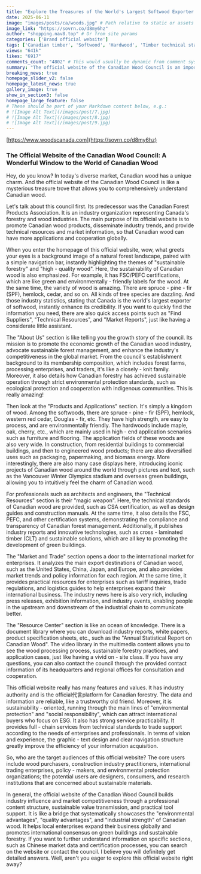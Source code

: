 ```yaml
---
title: "Explore the Treasures of the World's Largest Softwood Exporter's Timber on the Website of the Canadian Wood Council"
date: 2025-06-11
image: "images/posts/ca/woods.jpg" # Path relative to static or assets
image_link: "https://sovrn.co/d8my6hz"
author: "shopping.nav8.top" # Or from site params
categories: ['Brand official website']
tags: ['Canadian timber', 'Softwood', 'Hardwood', 'Timber technical standards', 'Timber design guide', 'Timber construction manual', 'Interpretation of sustainability certification', 'Industry report', 'Innovative technology', 'Sustainable solutions', 'Tariff inquiry', 'Trade regulations', 'Logistics guide', 'Industry dynamic information']
views: "641k"
likes: "6917"
comments_count: "4802" # This would usually be dynamic from comment system
summary: "The official website of the Canadian Wood Council is an important window to understand Canadian wood. The website introduces the situation of the association, showcases wood products and their applications, etc. It has multiple sections to serve professionals and enterprises. It is characterized by authority, a sustainable orientation, and high practicality. The target audience is extensive, and it promotes the internationalization and sustainable development of the Canadian wood industry."
breaking_news: true   
homepage_slider_v2: false  
homepage_latest_news: true  
gallery_image: true  
show_in_section3: false
homepage_large_feature: false
# These should be part of your Markdown content below, e.g.:
# ![Image Alt Text](/images/post/7.jpg)
# ![Image Alt Text](/images/post/8.jpg)
# ![Image Alt Text](/images/post/9.jpg)
---
```

[https://www.woodscanada.com](https://sovrn.co/d8my6hz)
### The Official Website of the Canadian Wood Council: A Wonderful Window to the World of Canadian Wood

Hey, do you know? In today's diverse market, Canadian wood has a unique charm. And the official website of the Canadian Wood Council is like a mysterious treasure trove that allows you to comprehensively understand Canadian wood.

Let's talk about this council first. Its predecessor was the Canadian Forest Products Association. It is an industry organization representing Canada's forestry and wood industries. The main purpose of its official website is to promote Canadian wood products, disseminate industry trends, and provide technical resources and market information, so that Canadian wood can have more applications and cooperation globally.

When you enter the homepage of this official website, wow, what greets your eyes is a background image of a natural forest landscape, paired with a simple navigation bar, instantly highlighting the themes of "sustainable forestry" and "high - quality wood". Here, the sustainability of Canadian wood is also emphasized. For example, it has FSC/PEFC certifications, which are like green and environmentally - friendly labels for the wood. At the same time, the variety of wood is amazing. There are spruce - pine - fir (SPF), hemlock, cedar, and so on. All kinds of tree species are dazzling. And those industry statistics, stating that Canada is the world's largest exporter of softwood, instantly enhance its credibility. If you want to quickly find the information you need, there are also quick access points such as "Find Suppliers", "Technical Resources", and "Market Reports", just like having a considerate little assistant.

The "About Us" section is like telling you the growth story of the council. Its mission is to promote the economic growth of the Canadian wood industry, advocate sustainable forest management, and enhance the industry's competitiveness in the global market. From the council's establishment background to its membership composition, which includes forest farms, processing enterprises, and traders, it's like a closely - knit family. Moreover, it also details how Canadian forestry has achieved sustainable operation through strict environmental protection standards, such as ecological protection and cooperation with indigenous communities. This is really amazing!

Then look at the "Products and Applications" section. It's simply a kingdom of wood. Among the softwoods, there are spruce - pine - fir (SPF), hemlock, western red cedar, Douglas - fir, etc. They have high strength, are easy to process, and are environmentally friendly. The hardwoods include maple, oak, cherry, etc., which are mainly used in high - end application scenarios such as furniture and flooring. The application fields of these woods are also very wide. In construction, from residential buildings to commercial buildings, and then to engineered wood products; there are also diversified uses such as packaging, papermaking, and biomass energy. More interestingly, there are also many case displays here, introducing iconic projects of Canadian wood around the world through pictures and text, such as the Vancouver Winter Olympics stadium and overseas green buildings, allowing you to intuitively feel the charm of Canadian wood.

For professionals such as architects and engineers, the "Technical Resources" section is their "magic weapon". Here, the technical standards of Canadian wood are provided, such as CSA certification, as well as design guides and construction manuals. At the same time, it also details the FSC, PEFC, and other certification systems, demonstrating the compliance and transparency of Canadian forest management. Additionally, it publishes industry reports and innovative technologies, such as cross - laminated timber (CLT) and sustainable solutions, which are all key to promoting the development of green buildings.

The "Market and Trade" section opens a door to the international market for enterprises. It analyzes the main export destinations of Canadian wood, such as the United States, China, Japan, and Europe, and also provides market trends and policy information for each region. At the same time, it provides practical resources for enterprises such as tariff inquiries, trade regulations, and logistics guides to help enterprises expand their international business. The industry news here is also very rich, including press releases, exhibition information, and industry events, enabling people in the upstream and downstream of the industrial chain to communicate better.

The "Resource Center" section is like an ocean of knowledge. There is a document library where you can download industry reports, white papers, product specification sheets, etc., such as the "Annual Statistical Report on Canadian Wood". The video library in the multimedia content allows you to see the wood processing process, sustainable forestry practices, and application cases, just like having a vivid on - site class. If you have any questions, you can also contact the council through the provided contact information of its headquarters and regional offices for consultation and cooperation.

This official website really has many features and values. It has industry authority and is the official代言platform for Canadian forestry. The data and information are reliable, like a trustworthy old friend. Moreover, it is sustainability - oriented, running through the main lines of "environmental protection" and "social responsibility", which can attract international buyers who focus on ESG. It also has strong service practicability. It provides full - chain services from technical standards to trade support according to the needs of enterprises and professionals. In terms of vision and experience, the graphic - text design and clear navigation structure greatly improve the efficiency of your information acquisition.

So, who are the target audiences of this official website? The core users include wood purchasers, construction industry practitioners, international trading enterprises, policy - makers, and environmental protection organizations; the potential users are designers, consumers, and research institutions that are concerned about sustainable materials.

In general, the official website of the Canadian Wood Council builds industry influence and market competitiveness through a professional content structure, sustainable value transmission, and practical tool support. It is like a bridge that systematically showcases the "environmental advantages", "quality advantages", and "industrial strength" of Canadian wood. It helps local enterprises expand their business globally and promotes international consensus on green buildings and sustainable forestry. If you want to further understand information on specific sections, such as Chinese market data and certification processes, you can search on the website or contact the council. I believe you will definitely get detailed answers. Well, aren't you eager to explore this official website right away? 
